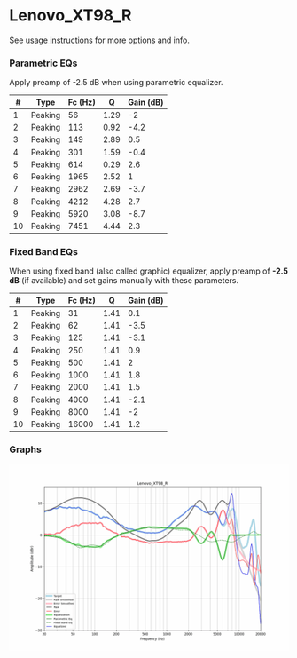 # Lenovo_XT98_R
See [usage instructions](https://github.com/jaakkopasanen/AutoEq#usage) for more options and info.

### Parametric EQs
Apply preamp of -2.5 dB when using parametric equalizer.

|   # | Type    |   Fc (Hz) |    Q |   Gain (dB) |
|-----|---------|-----------|------|-------------|
|   1 | Peaking |        56 | 1.29 |        -2   |
|   2 | Peaking |       113 | 0.92 |        -4.2 |
|   3 | Peaking |       149 | 2.89 |         0.5 |
|   4 | Peaking |       301 | 1.59 |        -0.4 |
|   5 | Peaking |       614 | 0.29 |         2.6 |
|   6 | Peaking |      1965 | 2.52 |         1   |
|   7 | Peaking |      2962 | 2.69 |        -3.7 |
|   8 | Peaking |      4212 | 4.28 |         2.7 |
|   9 | Peaking |      5920 | 3.08 |        -8.7 |
|  10 | Peaking |      7451 | 4.44 |         2.3 |

### Fixed Band EQs
When using fixed band (also called graphic) equalizer, apply preamp of **-2.5 dB** (if available) and set gains manually with these parameters.

|   # | Type    |   Fc (Hz) |    Q |   Gain (dB) |
|-----|---------|-----------|------|-------------|
|   1 | Peaking |        31 | 1.41 |         0.1 |
|   2 | Peaking |        62 | 1.41 |        -3.5 |
|   3 | Peaking |       125 | 1.41 |        -3.1 |
|   4 | Peaking |       250 | 1.41 |         0.9 |
|   5 | Peaking |       500 | 1.41 |         2   |
|   6 | Peaking |      1000 | 1.41 |         1.8 |
|   7 | Peaking |      2000 | 1.41 |         1.5 |
|   8 | Peaking |      4000 | 1.41 |        -2.1 |
|   9 | Peaking |      8000 | 1.41 |        -2   |
|  10 | Peaking |     16000 | 1.41 |         1.2 |

### Graphs
![](./Lenovo_XT98_R.png)
